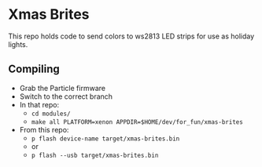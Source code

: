 # Xmas Brites

This repo holds code to send colors to ws2813 LED strips for use as holiday lights.

## Compiling 

- Grab the Particle firmware
- Switch to the correct branch
- In that repo:
  - `cd modules/`
  - `make all PLATFORM=xenon APPDIR=$HOME/dev/for_fun/xmas-brites`
- From this repo:
  - `p flash device-name target/xmas-brites.bin`
  - or
  - `p flash --usb target/xmas-brites.bin`


